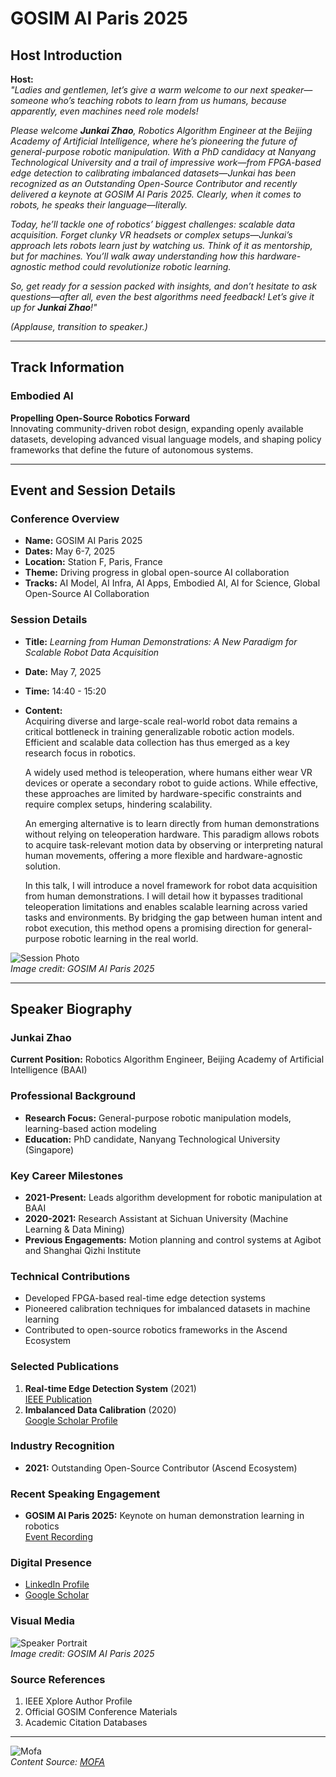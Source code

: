 
# GOSIM AI Paris 2025

## Host Introduction

**Host:**  
*"Ladies and gentlemen, let’s give a warm welcome to our next speaker—someone who’s teaching robots to learn from us humans, because apparently, even machines need role models!*  

*Please welcome **Junkai Zhao**, Robotics Algorithm Engineer at the Beijing Academy of Artificial Intelligence, where he’s pioneering the future of general-purpose robotic manipulation. With a PhD candidacy at Nanyang Technological University and a trail of impressive work—from FPGA-based edge detection to calibrating imbalanced datasets—Junkai has been recognized as an Outstanding Open-Source Contributor and recently delivered a keynote at GOSIM AI Paris 2025. Clearly, when it comes to robots, he speaks their language—literally.*  

*Today, he’ll tackle one of robotics’ biggest challenges: scalable data acquisition. Forget clunky VR headsets or complex setups—Junkai’s approach lets robots learn just by watching us. Think of it as mentorship, but for machines. You’ll walk away understanding how this hardware-agnostic method could revolutionize robotic learning.*  

*So, get ready for a session packed with insights, and don’t hesitate to ask questions—after all, even the best algorithms need feedback! Let’s give it up for **Junkai Zhao**!"*  

*(Applause, transition to speaker.)*  

---

## Track Information

### **Embodied AI**  
**Propelling Open-Source Robotics Forward**  
Innovating community-driven robot design, expanding openly available datasets, developing advanced visual language models, and shaping policy frameworks that define the future of autonomous systems.

---

## Event and Session Details

### **Conference Overview**  
- **Name:** GOSIM AI Paris 2025  
- **Dates:** May 6-7, 2025  
- **Location:** Station F, Paris, France  
- **Theme:** Driving progress in global open-source AI collaboration  
- **Tracks:** AI Model, AI Infra, AI Apps, Embodied AI, AI for Science, Global Open-Source AI Collaboration  

### **Session Details**  
- **Title:** *Learning from Human Demonstrations: A New Paradigm for Scalable Robot Data Acquisition*  
- **Date:** May 7, 2025  
- **Time:** 14:40 - 15:20  
- **Content:**  
  Acquiring diverse and large-scale real-world robot data remains a critical bottleneck in training generalizable robotic action models. Efficient and scalable data collection has thus emerged as a key research focus in robotics.  

  A widely used method is teleoperation, where humans either wear VR devices or operate a secondary robot to guide actions. While effective, these approaches are limited by hardware-specific constraints and require complex setups, hindering scalability.  

  An emerging alternative is to learn directly from human demonstrations without relying on teleoperation hardware. This paradigm allows robots to acquire task-relevant motion data by observing or interpreting natural human movements, offering a more flexible and hardware-agnostic solution.  

  In this talk, I will introduce a novel framework for robot data acquisition from human demonstrations. I will detail how it bypasses traditional teleoperation limitations and enables scalable learning across varied tasks and environments. By bridging the gap between human intent and robot execution, this method opens a promising direction for general-purpose robotic learning in the real world.  

![Session Photo](https://paris2025.gosim.org/speakers/junkai-zhao/)  
*Image credit: GOSIM AI Paris 2025*

---

## Speaker Biography

### **Junkai Zhao**  
**Current Position:** Robotics Algorithm Engineer, Beijing Academy of Artificial Intelligence (BAAI)  

### **Professional Background**  
- **Research Focus:** General-purpose robotic manipulation models, learning-based action modeling  
- **Education:** PhD candidate, Nanyang Technological University (Singapore)  

### **Key Career Milestones**  
- **2021-Present:** Leads algorithm development for robotic manipulation at BAAI  
- **2020-2021:** Research Assistant at Sichuan University (Machine Learning & Data Mining)  
- **Previous Engagements:** Motion planning and control systems at Agibot and Shanghai Qizhi Institute  

### **Technical Contributions**  
- Developed FPGA-based real-time edge detection systems  
- Pioneered calibration techniques for imbalanced datasets in machine learning  
- Contributed to open-source robotics frameworks in the Ascend Ecosystem  

### **Selected Publications**  
1. **Real-time Edge Detection System** (2021)  
   [IEEE Publication](https://ieeexplore.ieee.org/document/9137689/)  
2. **Imbalanced Data Calibration** (2020)  
   [Google Scholar Profile](https://scholar.google.com/citations?user=adez4W8AAAAJ)  

### **Industry Recognition**  
- **2021:** Outstanding Open-Source Contributor (Ascend Ecosystem)  

### **Recent Speaking Engagement**  
- **GOSIM AI Paris 2025:** Keynote on human demonstration learning in robotics  
  [Event Recording](https://medium.com/@gosimfoundation/unlock-the-future-of-intelligent-machines)  

### **Digital Presence**  
- [LinkedIn Profile](https://sg.linkedin.com/in/junkai-zhao-959aa2201)  
- [Google Scholar](https://scholar.google.com/citations?user=adez4W8AAAAJ)  

### **Visual Media**  
![Speaker Portrait](https://paris2025.gosim.org/speakers/junkai-zhao/)  
*Image credit: GOSIM AI Paris 2025*  

### **Source References**  
1. IEEE Xplore Author Profile  
2. Official GOSIM Conference Materials  
3. Academic Citation Databases  

---

![Mofa](mofa.png)  
*Content Source: [MOFA](https://github.com/moxin-org/mofa)*  

